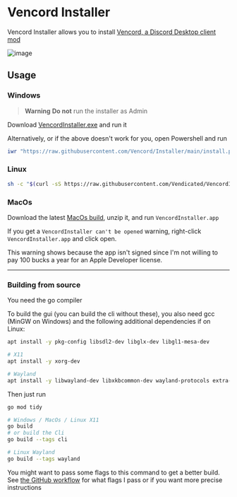 # Vencord Installer

Vencord Installer allows you to install [Vencord, a Discord Desktop client mod](https://github.com/Vendicated/Vencord)

![image](https://user-images.githubusercontent.com/45497981/226734476-5fb42420-844d-4e27-ae06-4799118e086e.png)

## Usage

### Windows

> **Warning**
**Do not** run the installer as Admin

Download [VencordInstaller.exe](https://github.com/Vencord/Installer/releases/latest/download/VencordInstaller.exe) and run it

Alternatively, or if the above doesn't work for you, open Powershell and run
```ps1
iwr "https://raw.githubusercontent.com/Vencord/Installer/main/install.ps1" -UseBasicParsing | iex
```

### Linux

```sh
sh -c "$(curl -sS https://raw.githubusercontent.com/Vendicated/VencordInstaller/main/install.sh)"
```

### MacOs

Download the latest [MacOs build](https://github.com/Vencord/Installer/releases/latest/download/VencordInstaller.MacOS.zip), unzip it, and run `VencordInstaller.app` 

If you get a `VencordInstaller can't be opened` warning, right-click `VencordInstaller.app` and click open.

This warning shows because the app isn't signed since I'm not willing to pay 100 bucks a year for an Apple Developer license.

___

### Building from source

You need the go compiler

To build the gui (you can build the cli without these), you also need gcc (MinGW on Windows) and the following additional dependencies if on Linux:

```sh
apt install -y pkg-config libsdl2-dev libglx-dev libgl1-mesa-dev

# X11
apt install -y xorg-dev

# Wayland
apt install -y libwayland-dev libxkbcommon-dev wayland-protocols extra-cmake-modules
```

Then just run

```sh
go mod tidy

# Windows / MacOs / Linux X11
go build
# or build the Cli
go build --tags cli

# Linux Wayland
go build --tags wayland
```

You might want to pass some flags to this command to get a better build.
See [the GitHub workflow](https://github.com/Vendicated/VencordInstaller/blob/main/.github/workflows/release.yml) for what flags I pass or if you want more precise instructions
